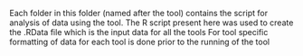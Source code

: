 Each folder in this folder (named after the tool) contains the script for analysis of data using the tool. 
The R script present here was used to create the .RData file which is the input data for all the tools
For tool specific formatting of data for each tool is done prior to the running of the tool
